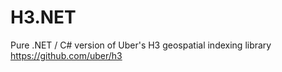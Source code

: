 # H3.NET
Pure .NET / C# version of Uber's H3 geospatial indexing library
https://github.com/uber/h3
